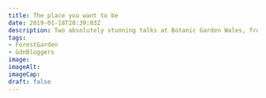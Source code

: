 ```yaml
---
title: The place you want to be
date: 2019-01-18T20:39:03Z
description: Two absolutely stunning talks at Botanic Garden Wales, from Carly 
tags: 
- ForestGarden
- GdnBloggers
image: 
imageAlt: 
imageCap: 
draft: false
---
```


